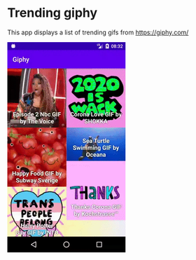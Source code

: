 # Trending giphy

This app displays a list of trending gifs from https://giphy.com/

![](https://github.com/VolodymyrMachekhin/Trending-Gifs/blob/master/app.gif?raw=true)
